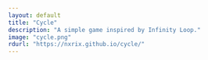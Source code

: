 ```yaml
---
layout: default
title: "Cycle"
description: "A simple game inspired by Infinity Loop."
image: "cycle.png"
rdurl: "https://nxrix.github.io/cycle/"
---
```

